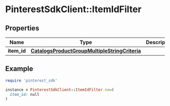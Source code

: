 # PinterestSdkClient::ItemIdFilter

## Properties

| Name | Type | Description | Notes |
| ---- | ---- | ----------- | ----- |
| **item_id** | [**CatalogsProductGroupMultipleStringCriteria**](.md) |  |  |

## Example

```ruby
require 'pinterest_sdk'

instance = PinterestSdkClient::ItemIdFilter.new(
  item_id: null
)
```


